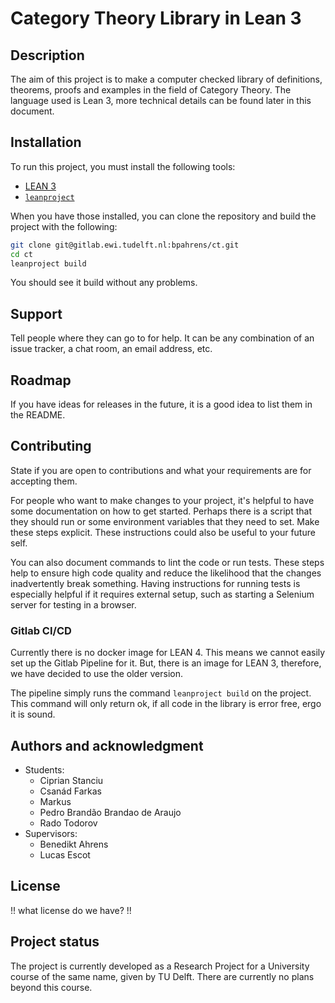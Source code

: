 # Category Theory Library in Lean 3

## Description
The aim of this project is to make a computer checked library of definitions, theorems, proofs and examples in the field of Category Theory.
The language used is Lean 3, more technical details can be found later in this document.

## Installation
To run this project, you must install the following tools:
- [LEAN 3](https://leanprover-community.github.io/get_started.html)
- [`leanproject`](https://leanprover-community.github.io/leanproject.html)

When you have those installed, you can clone the repository and build the project with the following:
```bash
git clone git@gitlab.ewi.tudelft.nl:bpahrens/ct.git
cd ct
leanproject build
```
You should see it build without any problems.

## Support
Tell people where they can go to for help. It can be any combination of an issue tracker, a chat room, an email address, etc.

## Roadmap
If you have ideas for releases in the future, it is a good idea to list them in the README.

## Contributing
State if you are open to contributions and what your requirements are for accepting them.

For people who want to make changes to your project, it's helpful to have some documentation on how to get started. Perhaps there is a script that they should run or some environment variables that they need to set. Make these steps explicit. These instructions could also be useful to your future self.

You can also document commands to lint the code or run tests. These steps help to ensure high code quality and reduce the likelihood that the changes inadvertently break something. Having instructions for running tests is especially helpful if it requires external setup, such as starting a Selenium server for testing in a browser.

### Gitlab CI/CD

 Currently there is no docker image for LEAN 4.
 This means we cannot easily set up the Gitlab Pipeline for it.
 But, there is an image for LEAN 3, therefore, we have decided to use the older version.
 
 The pipeline simply runs the command `leanproject build` on the project.
 This command will only return ok, if all code in the library is error free, ergo it is sound.

## Authors and acknowledgment

- Students:
  - Ciprian Stanciu
  - Csanád Farkas
  - Markus
  - Pedro Brandão Brandao de Araujo
  - Rado Todorov
- Supervisors:
  - Benedikt Ahrens
  - Lucas Escot

## License
!! what license do we have? !!

## Project status
The project is currently developed as a Research Project for a University course of the same name, given by TU Delft.
There are currently no plans beyond this course.
